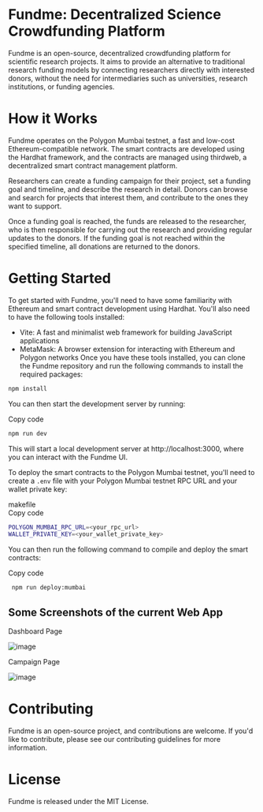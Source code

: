 # Fundme: Decentralized Science Crowdfunding Platform
Fundme is an open-source, decentralized crowdfunding platform for scientific research projects. It aims to provide an alternative to traditional research funding models by connecting researchers directly with interested donors, without the need for intermediaries such as universities, research institutions, or funding agencies.

# How it Works
Fundme operates on the Polygon Mumbai testnet, a fast and low-cost Ethereum-compatible network. The smart contracts are developed using the Hardhat framework, and the contracts are managed using thirdweb, a decentralized smart contract management platform.

Researchers can create a funding campaign for their project, set a funding goal and timeline, and describe the research in detail. Donors can browse and search for projects that interest them, and contribute to the ones they want to support.

Once a funding goal is reached, the funds are released to the researcher, who is then responsible for carrying out the research and providing regular updates to the donors. If the funding goal is not reached within the specified timeline, all donations are returned to the donors.

# Getting Started
To get started with Fundme, you'll need to have some familiarity with Ethereum and smart contract development using Hardhat. You'll also need to have the following tools installed:

* Vite: A fast and minimalist web framework for building JavaScript applications
* MetaMask: A browser extension for interacting with Ethereum and Polygon networks
  Once you have these tools installed, you can clone the Fundme repository and run the following commands to install the required packages:
  


 ```bash
 npm install 
 ```
You can then start the development server by running:


Copy code

```bash
npm run dev
 ```

This will start a local development server at http://localhost:3000, where you can interact with the Fundme UI.

To deploy the smart contracts to the Polygon Mumbai testnet, you'll need to create a `.env` file with your Polygon Mumbai testnet RPC URL and your wallet private key:

makefile  <br>
Copy code <br>

 ```bash
 POLYGON_MUMBAI_RPC_URL=<your_rpc_url>
 WALLET_PRIVATE_KEY=<your_wallet_private_key>
 ```
You can then run the following command to compile and deploy the smart contracts:


Copy code

 ```bash
  npm run deploy:mumbai
   ```

## Some Screenshots of the current Web App
Dashboard Page

![image](https://github.com/0xnehasingh/Fundme/assets/67492324/2a189c96-4235-4c10-ae7d-20d8efece2ef)



Campaign Page

![image](https://github.com/0xnehasingh/Fundme/assets/67492324/f7506e97-3918-41ef-ab74-0b0b56c5732b)







# Contributing
Fundme is an open-source project, and contributions are welcome. If you'd like to contribute, please see our contributing guidelines for more information.

# License
Fundme is released under the MIT License.
